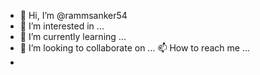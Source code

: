- 👋 Hi, I’m @rammsanker54
- 👀 I’m interested in ...
- 🌱 I’m currently learning ...
- 💞️ I’m looking to collaborate on ...
📫 How to reach me ...
- 

<!---
rammsanker54/rammsanker54 is a ✨ special ✨ repository because its `README.md` (this file) appears on your GitHub profile.
You can click the Preview link to take a look at your changes.
--->
